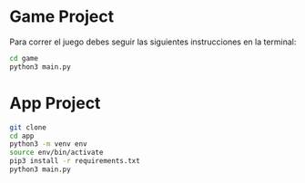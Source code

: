 # Game Project

Para correr el juego debes seguir las siguientes instrucciones en la terminal:

```sh
cd game
python3 main.py
```



# App Project

```sh
git clone
cd app
python3 -m venv env
source env/bin/activate
pip3 install -r requirements.txt
python3 main.py
```